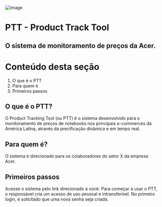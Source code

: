 ![image](https://github.com/liandrasilva/PTTtest/assets/155766388/779af20d-d71b-46c3-89c3-a889fffc6ac8)
# PTT - Product Track Tool 
## O sistema de monitoramento de preços da Acer. 
# Conteúdo desta seção 
1. O que é o PTT
2. Para quem é
3. Primeiros passos
## O que é o PTT?
O Product Tracking Tool (ou PTT) é o sistema desenvolvido para o monitoramento de preços de notebooks nos principais e-commerces da América Latina, através da precificação dinâmica e em tempo real.  
## Para quem é?
O sistema é direcionado para os colaboradores do setor X da empresa Acer. 
## Primeiros passos
Acesse o sistema pelo link direcionado à você. Para começar a usar o PTT, o responsável cria um acesso de uso pessoal e intransferível. No primeiro login, é solicitado que uma nova senha seja criada. 

